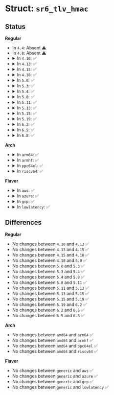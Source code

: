 # Struct: <code>sr6_tlv_hmac</code>

## Status
<b>Regular</b>
<ul>
<li>
In <code>4.4</code>: Absent ⚠️
</li>
<li>
In <code>4.8</code>: Absent ⚠️
</li>
<li>
<details>
<summary>In <code>4.10</code>: ✅</summary>

```c
struct sr6_tlv_hmac {
    struct sr6_tlv tlvhdr;
    __u16 reserved;
    __be32 hmackeyid;
    __u8 hmac[32];
};
```
</details>
</li>
<li>
<details>
<summary>In <code>4.13</code>: ✅</summary>

```c
struct sr6_tlv_hmac {
    struct sr6_tlv tlvhdr;
    __u16 reserved;
    __be32 hmackeyid;
    __u8 hmac[32];
};
```
</details>
</li>
<li>
<details>
<summary>In <code>4.15</code>: ✅</summary>

```c
struct sr6_tlv_hmac {
    struct sr6_tlv tlvhdr;
    __u16 reserved;
    __be32 hmackeyid;
    __u8 hmac[32];
};
```
</details>
</li>
<li>
<details>
<summary>In <code>4.18</code>: ✅</summary>

```c
struct sr6_tlv_hmac {
    struct sr6_tlv tlvhdr;
    __u16 reserved;
    __be32 hmackeyid;
    __u8 hmac[32];
};
```
</details>
</li>
<li>
<details>
<summary>In <code>5.0</code>: ✅</summary>

```c
struct sr6_tlv_hmac {
    struct sr6_tlv tlvhdr;
    __u16 reserved;
    __be32 hmackeyid;
    __u8 hmac[32];
};
```
</details>
</li>
<li>
<details>
<summary>In <code>5.3</code>: ✅</summary>

```c
struct sr6_tlv_hmac {
    struct sr6_tlv tlvhdr;
    __u16 reserved;
    __be32 hmackeyid;
    __u8 hmac[32];
};
```
</details>
</li>
<li>
<details>
<summary>In <code>5.4</code>: ✅</summary>

```c
struct sr6_tlv_hmac {
    struct sr6_tlv tlvhdr;
    __u16 reserved;
    __be32 hmackeyid;
    __u8 hmac[32];
};
```
</details>
</li>
<li>
<details>
<summary>In <code>5.8</code>: ✅</summary>

```c
struct sr6_tlv_hmac {
    struct sr6_tlv tlvhdr;
    __u16 reserved;
    __be32 hmackeyid;
    __u8 hmac[32];
};
```
</details>
</li>
<li>
<details>
<summary>In <code>5.11</code>: ✅</summary>

```c
struct sr6_tlv_hmac {
    struct sr6_tlv tlvhdr;
    __u16 reserved;
    __be32 hmackeyid;
    __u8 hmac[32];
};
```
</details>
</li>
<li>
<details>
<summary>In <code>5.13</code>: ✅</summary>

```c
struct sr6_tlv_hmac {
    struct sr6_tlv tlvhdr;
    __u16 reserved;
    __be32 hmackeyid;
    __u8 hmac[32];
};
```
</details>
</li>
<li>
<details>
<summary>In <code>5.15</code>: ✅</summary>

```c
struct sr6_tlv_hmac {
    struct sr6_tlv tlvhdr;
    __u16 reserved;
    __be32 hmackeyid;
    __u8 hmac[32];
};
```
</details>
</li>
<li>
<details>
<summary>In <code>5.19</code>: ✅</summary>

```c
struct sr6_tlv_hmac {
    struct sr6_tlv tlvhdr;
    __u16 reserved;
    __be32 hmackeyid;
    __u8 hmac[32];
};
```
</details>
</li>
<li>
<details>
<summary>In <code>6.2</code>: ✅</summary>

```c
struct sr6_tlv_hmac {
    struct sr6_tlv tlvhdr;
    __u16 reserved;
    __be32 hmackeyid;
    __u8 hmac[32];
};
```
</details>
</li>
<li>
<details>
<summary>In <code>6.5</code>: ✅</summary>

```c
struct sr6_tlv_hmac {
    struct sr6_tlv tlvhdr;
    __u16 reserved;
    __be32 hmackeyid;
    __u8 hmac[32];
};
```
</details>
</li>
<li>
<details>
<summary>In <code>6.8</code>: ✅</summary>

```c
struct sr6_tlv_hmac {
    struct sr6_tlv tlvhdr;
    __u16 reserved;
    __be32 hmackeyid;
    __u8 hmac[32];
};
```
</details>
</li>
</ul>
<b>Arch</b>
<ul>
<li>
<details>
<summary>In <code>arm64</code>: ✅</summary>

```c
struct sr6_tlv_hmac {
    struct sr6_tlv tlvhdr;
    __u16 reserved;
    __be32 hmackeyid;
    __u8 hmac[32];
};
```
</details>
</li>
<li>
<details>
<summary>In <code>armhf</code>: ✅</summary>

```c
struct sr6_tlv_hmac {
    struct sr6_tlv tlvhdr;
    __u16 reserved;
    __be32 hmackeyid;
    __u8 hmac[32];
};
```
</details>
</li>
<li>
<details>
<summary>In <code>ppc64el</code>: ✅</summary>

```c
struct sr6_tlv_hmac {
    struct sr6_tlv tlvhdr;
    __u16 reserved;
    __be32 hmackeyid;
    __u8 hmac[32];
};
```
</details>
</li>
<li>
<details>
<summary>In <code>riscv64</code>: ✅</summary>

```c
struct sr6_tlv_hmac {
    struct sr6_tlv tlvhdr;
    __u16 reserved;
    __be32 hmackeyid;
    __u8 hmac[32];
};
```
</details>
</li>
</ul>
<b>Flavor</b>
<ul>
<li>
<details>
<summary>In <code>aws</code>: ✅</summary>

```c
struct sr6_tlv_hmac {
    struct sr6_tlv tlvhdr;
    __u16 reserved;
    __be32 hmackeyid;
    __u8 hmac[32];
};
```
</details>
</li>
<li>
<details>
<summary>In <code>azure</code>: ✅</summary>

```c
struct sr6_tlv_hmac {
    struct sr6_tlv tlvhdr;
    __u16 reserved;
    __be32 hmackeyid;
    __u8 hmac[32];
};
```
</details>
</li>
<li>
<details>
<summary>In <code>gcp</code>: ✅</summary>

```c
struct sr6_tlv_hmac {
    struct sr6_tlv tlvhdr;
    __u16 reserved;
    __be32 hmackeyid;
    __u8 hmac[32];
};
```
</details>
</li>
<li>
<details>
<summary>In <code>lowlatency</code>: ✅</summary>

```c
struct sr6_tlv_hmac {
    struct sr6_tlv tlvhdr;
    __u16 reserved;
    __be32 hmackeyid;
    __u8 hmac[32];
};
```
</details>
</li>
</ul>

## Differences
<b>Regular</b>
<ul>
<li>
No changes between <code>4.10</code> and <code>4.13</code> ✅
</li>
<li>
No changes between <code>4.13</code> and <code>4.15</code> ✅
</li>
<li>
No changes between <code>4.15</code> and <code>4.18</code> ✅
</li>
<li>
No changes between <code>4.18</code> and <code>5.0</code> ✅
</li>
<li>
No changes between <code>5.0</code> and <code>5.3</code> ✅
</li>
<li>
No changes between <code>5.3</code> and <code>5.4</code> ✅
</li>
<li>
No changes between <code>5.4</code> and <code>5.8</code> ✅
</li>
<li>
No changes between <code>5.8</code> and <code>5.11</code> ✅
</li>
<li>
No changes between <code>5.11</code> and <code>5.13</code> ✅
</li>
<li>
No changes between <code>5.13</code> and <code>5.15</code> ✅
</li>
<li>
No changes between <code>5.15</code> and <code>5.19</code> ✅
</li>
<li>
No changes between <code>5.19</code> and <code>6.2</code> ✅
</li>
<li>
No changes between <code>6.2</code> and <code>6.5</code> ✅
</li>
<li>
No changes between <code>6.5</code> and <code>6.8</code> ✅
</li>
</ul>
<b>Arch</b>
<ul>
<li>
No changes between <code>amd64</code> and <code>arm64</code> ✅
</li>
<li>
No changes between <code>amd64</code> and <code>armhf</code> ✅
</li>
<li>
No changes between <code>amd64</code> and <code>ppc64el</code> ✅
</li>
<li>
No changes between <code>amd64</code> and <code>riscv64</code> ✅
</li>
</ul>
<b>Flavor</b>
<ul>
<li>
No changes between <code>generic</code> and <code>aws</code> ✅
</li>
<li>
No changes between <code>generic</code> and <code>azure</code> ✅
</li>
<li>
No changes between <code>generic</code> and <code>gcp</code> ✅
</li>
<li>
No changes between <code>generic</code> and <code>lowlatency</code> ✅
</li>
</ul>
